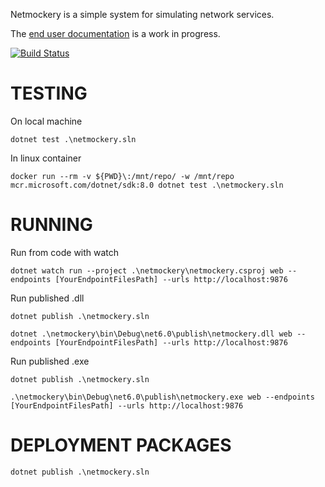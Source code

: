 Netmockery is a simple system for simulating network services.

The [end user documentation](netmockery/documentation.md) is a work in progress.

[![Build Status](https://travis-ci.org/codeape2/netmockery.svg?branch=master)](https://travis-ci.org/codeape2/netmockery)


TESTING
====================

On local machine
```
dotnet test .\netmockery.sln
```

In linux container
```
docker run --rm -v ${PWD}\:/mnt/repo/ -w /mnt/repo mcr.microsoft.com/dotnet/sdk:8.0 dotnet test .\netmockery.sln
```

RUNNING
====================

Run from code with watch
```
dotnet watch run --project .\netmockery\netmockery.csproj web --endpoints [YourEndpointFilesPath] --urls http://localhost:9876
```

Run published .dll
```
dotnet publish .\netmockery.sln

dotnet .\netmockery\bin\Debug\net6.0\publish\netmockery.dll web --endpoints [YourEndpointFilesPath] --urls http://localhost:9876
```

Run published .exe
```
dotnet publish .\netmockery.sln

.\netmockery\bin\Debug\net6.0\publish\netmockery.exe web --endpoints [YourEndpointFilesPath] --urls http://localhost:9876
```


DEPLOYMENT PACKAGES
===================
```
dotnet publish .\netmockery.sln
```